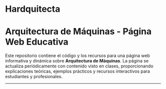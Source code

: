 # Hardquitecta

# Arquitectura de Máquinas - Página Web Educativa


Este repositorio contiene el código y los recursos para una página web informativa y dinámica sobre **Arquitectura de Máquinas**. La página se actualiza periódicamente con contenido visto en clases, proporcionando explicaciones teóricas, ejemplos prácticos y recursos interactivos para estudiantes y profesionales.

---
